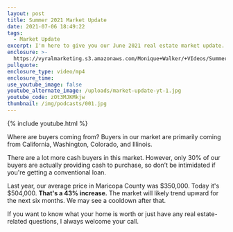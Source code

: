 ```yaml
---
layout: post
title: Summer 2021 Market Update
date: 2021-07-06 18:49:22
tags:
  - Market Update
excerpt: I'm here to give you our June 2021 real estate market update.
enclosure: >-
  https://vyralmarketing.s3.amazonaws.com/Monique+Walker/+VIdeos/Summer+2021+Market+Update.mp4
pullquote:
enclosure_type: video/mp4
enclosure_time:
use_youtube_image: false
youtube_alternate_image: /uploads/market-update-yt-1.jpg
youtube_code: zOt3MJKMkjw
thumbnail: /img/podcasts/001.jpg
---
```

{% include youtube.html %}

Where are buyers coming from? Buyers in our market are primarily coming from California, Washington, Colorado, and Illinois.

There are a lot more cash buyers in this market. However, only 30% of our buyers are actually providing cash to purchase, so don’t be intimidated if you're getting a conventional loan.

Last year, our average price in Maricopa County was $350,000. Today it's $504,000. **That's a 43% increase.** The market will likely trend upward for the next six months. We may see a cooldown after that.

If you want to know what your home is worth or just have any real estate-related questions, I always welcome your call.
